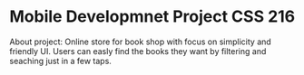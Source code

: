 # Mobile Developmnet Project CSS 216

About project: Online store for book shop with focus on simplicity and friendly UI. Users can easly find the books they want by filtering and seaching just in a few taps.
